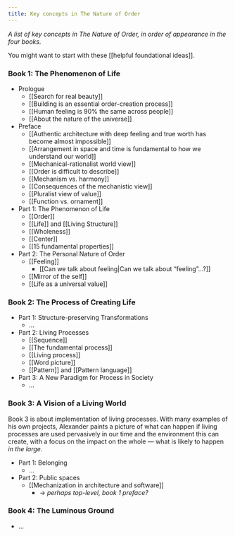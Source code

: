 ```yaml
---
title: Key concepts in The Nature of Order
---
```


*A list of key concepts in _The Nature of Order_, in order of appearance in the four books.*

You might want to start with these [[helpful foundational ideas]].

### Book 1: The Phenomenon of Life

* Prologue
	* [[Search for real beauty]]
	* [[Building is an essential order-creation process]]
	* [[Human feeling is 90% the same across people]]
	* [[About the nature of the universe]]
* Preface
	* [[Authentic architecture with deep feeling and true worth has become almost impossible]]
	* [[Arrangement in space and time is fundamental to how we understand our world]]
	* [[Mechanical-rationalist world view]]
	* [[Order is difficult to describe]]
	* [[Mechanism vs. harmony]]
	* [[Consequences of the mechanistic view]]
	* [[Pluralist view of value]]
	* [[Function vs. ornament]]
* Part 1: The Phenomenon of Life
	* [[Order]]
	* [[Life]] and [[Living Structure]]
	* [[Wholeness]]
	* [[Center]]
	* [[15 fundamental properties]]
* Part 2: The Personal Nature of Order
	* [[Feeling]]
		* [[Can we talk about feeling|Can we talk about “feeling”…?]]
	* [[Mirror of the self]]
	* [[Life as a universal value]]

### Book 2: The Process of Creating Life

* Part 1: Structure-preserving Transformations
	* …
* Part 2: Living Processes
	* [[Sequence]]
	* [[The fundamental process]]
	* [[Living process]]
	* [[Word picture]]
	* [[Pattern]] and [[Pattern language]]
* Part 3: A New Paradigm for Process in Society
	* …

### Book 3: A Vision of a Living World
Book 3 is about implementation of living processes. With many examples of his own projects, Alexander paints a picture of what can happen if living processes are used pervasively in our time and the environment this can create, with a focus on the impact on the whole — what is likely to happen *in the large*.

* Part 1: Belonging
	* …
* Part 2: Public spaces
	* [[Mechanization in architecture and software]]
		* -> *perhaps top-level, book 1 preface?*

### Book 4: The Luminous Ground

* …